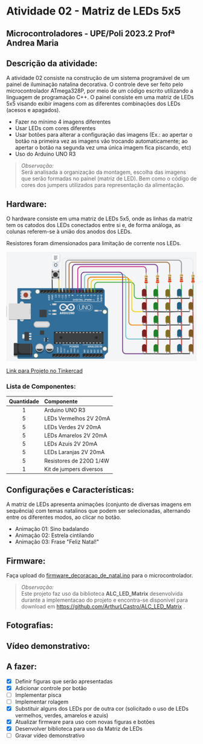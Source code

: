 # Atividade 02 - Matriz de LEDs 5x5
## Microcontroladores - UPE/Poli 2023.2 Profª Andrea Maria

## **Descrição da atividade**:

A atividade 02 consiste na construção de um sistema programável de um painel de iluminação natalina decorativa. O controle deve ser feito pelo microcontrolador ATmega328P, por meio de um código escrito utilizando a linguagem de programação C++. O painel consiste em uma matriz de LEDs 5x5 visando exibir imagens com as diferentes combinações dos LEDs (acesos e apagados).

- Fazer no mínimo 4 imagens diferentes
- Usar LEDs com cores diferentes
- Usar botões para alterar a configuração das imagens (Ex.: ao apertar o botão na primeira vez as imagens vão trocando automaticamente; ao apertar o botão na segunda vez uma única imagem fica piscando, etc)
- Uso do Arduino UNO R3

> *Observação:* </br> Será analisada a organização da montagem, escolha das imagens que serão formadas no painel (matriz de LED). Bem como o código de cores dos jumpers utilizados para representação da alimentação.


## **Hardware**:

O hardware consiste em uma matriz de LEDs 5x5, onde as linhas da matriz tem os catodos dos LEDs conectados entre si e, de forma análoga, as colunas referem-se à união dos anodos dos LEDs.

Resistores foram dimensionados para limitação de corrente nos LEDs.

![Hardware](/hardware/tinkercad/hardware_tinkercad_02.png "Hardware - Matriz de LEDs 5x5 no Arduino Uno")

[Link para Projeto no Tinkercad](https://www.tinkercad.com/things/gU8OBjhMp1a-atividade-02-uc-20232)

### **Lista de Componentes:**
<!-- Lista de componentes necessários, com as respectivas especificações. -->

| Quantidade |       Componente        |
|   :---:    |   :---                  |
|     1      | Arduino UNO R3          |
|     5      | LEDs Vermelhos 2V 20mA  |
|     5      | LEDs Verdes 2V 20mA     |
|     5      | LEDs Amarelos 2V 20mA   |
|     5      | LEDs Azuis 2V 20mA      |
|     5      | LEDs Laranjas 2V 20mA   |
|     5      | Resistores de 220Ω 1/4W |
|     1      | Kit de jumpers diversos |

## **Configurações e Características**:
A matriz de LEDs apresenta animações (conjunto de diversas imagens em sequência) com temas natalinos que podem ser selecionadas, alternando entre os diferentes modos, ao clicar no botão.

- Animação 01: Sino badalando
- Animação 02: Estrela cintilando
- Animação 03: Frase "Feliz Natal!"

## **Firmware**:
Faça upload do [firmware_decoracao_de_natal.ino](/firmware/firmware_decoracao_de_natal/firmware_decoracao_de_natal.ino) para o microcontrolador.

> *Observação:* </br>Este projeto faz uso da biblioteca **ALC_LED_Matrix** desenvolvida durante a implementacao do projeto e  encontra-se disponivel para download em https://github.com/ArthurLCastro/ALC_LED_Matrix
.

## **Fotografias**:

## **Vídeo demonstrativo**:
<!-- Filmagem com a explicação do sistema decorativo de iluminação. -->

## **A fazer**:

- [X] Definir figuras que serão apresentadas
- [X] Adicionar controle por botão
- [ ] Implementar pisca
- [ ] Implementar rolagem
- [X] Substituir alguns dos LEDs por de outra cor (solicitado o uso de LEDs vermelhos, verdes, amarelos e azuis)
- [X] Atualizar firmware para uso com novas figuras e botões
- [X] Desenvolver biblioteca para uso da Matriz de LEDs
- [ ] Gravar vídeo demonstrativo
